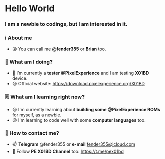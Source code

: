 </p align="left">
<h1 align="left">Hello World </h1>
<h3 align=left>I am a newbie to codings, but I am interested in it. </h3>

<h3 align=left>ℹ️ About me </h3>

- 😝 You can call me **@fender355** or **Brian** too.

<h3 align=left>👷 What am I doing? </h3>

- 👀 I’m currently a **tester @PixelExperience** and I am testing **X01BD** device. 
- 😆 Official website: https://download.pixelexperience.org/X01BD

<h3 align=left>🗒️ What am I learning right now? </h3>

- 😃 I'm currently learning about **building some @PixelExperience ROMs** for myself, as a newbie. 
- 😛 I'm learning to code well with some **computer languages** too. 

<h3 align=left>📲 How to contact me? </h3>
  
- 📫 **Telegram** @fender355 or **e-mail** fender355@icloud.com
- 📢 Follow **PE X01BD Channel** too: https://t.me/pex01bd

<!---
fender355/fender355 is a ✨ special ✨ repository because its `README.md` (this file) appears on your GitHub profile.
You can click the Preview link to take a look at your changes.
--->
